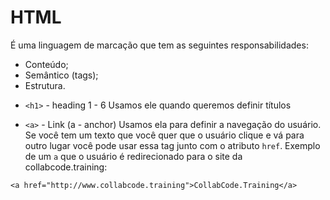 # HTML

É uma linguagem de marcação que tem as seguintes responsabilidades:

- Conteúdo;
- Semântico (tags);
- Estrutura.

* `<h1>` - heading 1 - 6
Usamos ele quando queremos definir títulos

- `<a>` - Link (a - anchor)
Usamos ela para definir a navegação do usuário. Se você tem um texto que você quer que o usuário clique e vá para outro lugar você pode usar essa tag junto com o atributo `href`. Exemplo de um `a` que o usuário é redirecionado para o site da collabcode.training:

```
<a href="http://www.collabcode.training">CollabCode.Training</a>




